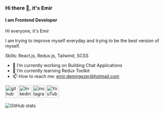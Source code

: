 ### Hi there 👋, it's Emir
#### I am Frontend Developer 
Hi everyone, it's Emir

I am trying to improve myself everyday and trying to be the best version of myself.

Skills: React.js, Redux.js, Tailwind, SCSS

- 🔭 I’m currently working on Building Chat Applications 
- 🌱 I’m currently learning Redux Toolkit 
- 📫 How to reach me: emir.demirgezer@hotmail.com 


[<img src='https://cdn.jsdelivr.net/npm/simple-icons@3.0.1/icons/github.svg' alt='github' height='40'>](https://github.com/emirdmrgzr)  [<img src='https://cdn.jsdelivr.net/npm/simple-icons@3.0.1/icons/linkedin.svg' alt='linkedin' height='40'>](https://www.linkedin.com/in/emir-demirgezer-4988701ab/)  [<img src='https://cdn.jsdelivr.net/npm/simple-icons@3.0.1/icons/instagram.svg' alt='instagram' height='40'>](https://www.instagram.com/emirdmrgzr/)  [<img src='https://cdn.jsdelivr.net/npm/simple-icons@3.0.1/icons/youtube.svg' alt='YouTube' height='40'>](https://www.youtube.com/channel/emirdemirgezer5203)  

![GitHub stats](https://github-readme-stats.vercel.app/api?username=emirdmrgzr&show_icons=true)  

